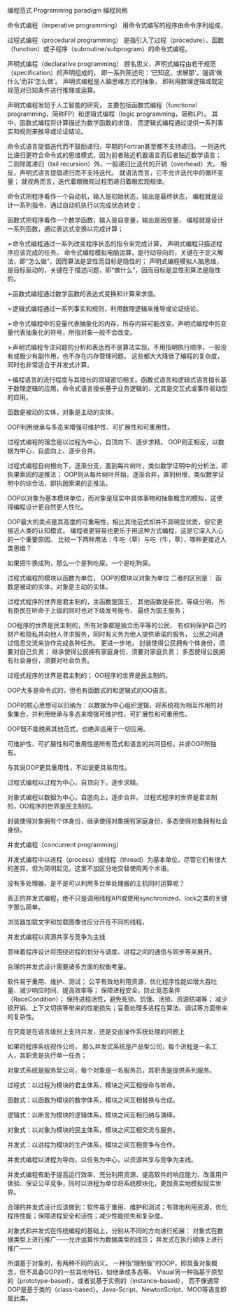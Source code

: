 编程范式
Programming paradigm
编程风格

命令式编程（imperative programming）
用命令式编写的程序由命令序列组成，

过程式编程（procedural programming）
是指引入了过程（procedure）、函数（function）或子程序（subroutine/subprogram）的命令式编程。

声明式编程（declarative programming）
顾名思义，声明式编程由若干规范（specification）的声明组成的，
即一系列陈述句：‘已知这，求解那’，强调‘做什么’而非‘怎么做’。
声明式编程是人脑思维方式的抽象，
即利用数理逻辑或既定规范对已知条件进行推理或运算。

声明式编程发轫于人工智能的研究，
主要包括函数式编程（functional programming，简称FP）和逻辑式编程（logic programming，简称LP）。
其中，函数式编程将计算描述为数学函数的求值，
而逻辑式编程通过提供一系列事实和规则来推导或论证结论。

命令式语言提倡迭代而不鼓励递归，早期的Fortran甚至都不支持递归。
一则迭代比递归更符合命令式的思维模式，因为前者贴近机器语言而后者贴近数学语言；
二则除尾递归（tail recursion）外，一般递归比迭代的开销（overhead）大。
相反，声明式语言提倡递归而不支持迭代。
就语法而言，它不允许迭代中的循环变量；
就视角而言，迭代着眼微观过程而递归着眼宏观规律。

命令式把程序看作一个自动机，输入是初始状态，输出是最终状态，
编程就是设计一系列指令，通过自动机执行以完成状态转变；

函数式把程序看作一个数学函数，输入是自变量，输出是因变量，
编程就是设计一系列函数，通过表达式变换以完成计算；


➢命令式编程通过一系列改变程序状态的指令来完成计算，
声明式编程只描述程序应该完成的任务。
命令式编程模拟电脑运算，是行动导向的，关键在于定义解法，即“怎么做”，因而算法是显性而目标是隐性的；
声明式编程模拟人脑思维，是目标驱动的，关键在于描述问题，即“做什么”，因而目标是显性而算法是隐性的。

➢函数式编程通过数学函数的表达式变换和计算来求值。

➢逻辑式编程通过一系列事实和规则，利用数理逻辑来推导或论证结论。

➢命令式编程中的变量代表抽象化的内存，所存内容可能改变。声明式编程中的变量代表抽象化的符号，所指对象一般不会改变。

➢声明式编程专注问题的分析和表达而不是算法实现，不用指明执行顺序，一般没有或极少有副作用，也不存在内存管理问题。
这些都大大降低了编程的复杂度，同时也非常适合于并发式计算。

➢编程语言的流行程度与其擅长的领域密切相关。函数式语言和逻辑式语言擅长基于数理逻辑的应用，命令式语言擅长基于业务逻辑的、尤其是交互式或事件驱动型的应用。



函数是被动的实体，对象是主动的实体。


OOP利用继承与多态来增强可维护性、可扩展性和可重用性。

过程式编程的理念是以过程为中心，自顶向下、逐步求精。
OOP则正相反，以数据为中心，自底向上、逐步合并。

过程式编程自树根向下，逐渐分支，直到每片树叶，类似数学证明中的分析法，即执果索因的逆推法；
OOP则从每片树叶开始，逐渐合并，直到树根，类似数学证明中的综合法，即执因索果的正推法。

OOP以对象为基本模块单位，而对象是现实中具体事物和抽象概念的模拟，这使得编程设计更自然更人性化。

OOP最大的卖点是其高度的可重用性，相比其他范式却并不具明显优势，但它更接近人类的认知模式，
编程者更容易也更乐于用这种方式编程，这是它深入人心的一个重要原因。
比较一下两种用法：牛吃（草）与吃（牛，草），哪种更接近人类思维？

如果把牛换成狗，那么一个是狗吃屎，一个是吃狗屎。

过程式编程的模块以函数为单位，
OOP的模块以对象为单位
二者的区别是：
函数是被动的实体，对象是主动的实体。

过程式程序的世界是君主制的，主函数是国王，
其他函数是臣民，等级分明，
所有臣民在听命于上级的同时也对下级发号施令，
最终为国王服务；

OO程序的世界是民主制的，所有对象都是独立而平等的公民，
有权利保护自己的财产和隐私并向他人寻求服务，同时有义务为他人提供承诺的服务，
公民之间通过信息交流来协作完成各种任务。
更进一步地，
封装使得公民拥有个体身份，须要对自己负责；
继承使得公民拥有家庭身份，须要对家庭负责；
多态使得公民拥有社会身份，须要对社会负责。

过程式程序的世界是君主制的；
OO程序的世界是民主制的。



OOP大多是命令式的，但也有函数式的和逻辑式的OO语言。




OOP的核心思想可以归纳为：以数据为中心组织逻辑，将系统视为相互作用的对象集合，并利用继承与多态来增强可维护性、可扩展性和可重用性。

OOP既不能脱离其他范式，也绝非适用于一切应用。

可维护性、可扩展性和可重用性是所有范式和语言的共同目标，并非OOP所独有。

与其说OOP更具重用性，不如说更具易用性。

过程式编程以过程为中心，自顶向下，逐步求精。

对象式编程以数据为中心，自底向上，逐步合并。
过程式程序的世界是君主制的，OO程序的世界是民主制的。

封装使得对象拥有个体身份，继承使得对象拥有家庭身份，多态使得对象拥有社会身份。



并发式编程（concurrent programming）


并发式编程中以进程（process）或线程（thread）为基本单位。尽管它们有很大的差异，但为简明起见，这里不加区分地交替使用两个术语。

没有多处理器，是不是可以利用多台单处理器的主机同时运算呢？

真正的并发式编程，绝不只是调用线程API或使用synchronized、lock之类的关键字那么简单。

浏览器加载文字和加载图像也应分开在不同的线程，

并发式编程以资源共享与竞争为主线

意味着程序设计将围绕进程的划分与调度、进程之间的通信与同步等来展开。

合理的并发式设计需要诸多方面的权衡考量。

软件易于重用、维护、测试；
公平有效地利用资源，优化程序性能如增大吞吐量、减少响应时间、提高效率等；
保障进程安全，防止竞态条件（RaceCondition）；
保持进程活性，避免死锁、饥饿、活锁、资源枯竭等；
减少锁开销、上下文切换等带来的性能损失；妥善处理多进程在算法、调试等方面带来的复杂性。

在究竟是在语言级别上支持并发，还是交由操作系统处理的问题上


如果将程序系统视作公司，
那么并发式系统是产品型公司，每个进程是一名工人，其职责是执行单一任务；

对象式系统是服务型公司，每个对象是一名服务员，其职责是提供系列服务。

过程式：以过程为模块的君主体系，模块之间互相授命与听命。

函数式：以函数为模块的数学体系，模块之间互相替换与合成。

逻辑式：以断言为模块的逻辑体系，模块之间互相归纳与演绎。

对象式：以对象为模块的民主体系，模块之间互相交流与服务。

并发式：以进程为模块的生产体系，模块之间互相竞争与合作。

并发式编程以进程为导向，以任务为中心，以资源共享与竞争为主线。

并发式编程有助于提高运行效率、充分利用资源、提高软件的响应能力、改善用户体验、保证公平竞争，同时以进程为单位将系统模块化，更加真实地模拟现实世界。

合理的并发式设计应该做到：软件易于重用、维护和测试；有效地利用资源，优化程序性能；保障进程安全和活性；减少性能损失和复杂度。

对象式和并发式在传统编程的基础上，分别从不同的方向进行拓展：
对象式在数据类型上进行推广——允许运算作为数据类型的成员；
并发式在执行顺序上进行推广——

所谓基于对象的，有两种不同的涵义。
一种指“限制版”的OOP，即具备对象概念，但不具备OOP的一些其他特征，如继承或多态等。
Visual另一种指基于原型的（prototype-based），或者说基于实例的（instance-based），
而不像通常OOP是基于类的（class-based）。Java-Script、NewtonScript、MOO等语言即属此类。

